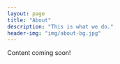 ```yaml
---
layout: page
title: "About"
description: "This is what we do."
header-img: "img/about-bg.jpg"
---
```


Content coming soon!
